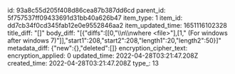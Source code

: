 id: 93a8c55d205f408d86cea87b387dd6cd
parent_id: 5f757537ff09433691d31bb40a626b47
item_type: 1
item_id: dd7cb34f0cd345fab12e0e9552846aa2
item_updated_time: 1651116102328
title_diff: "[]"
body_diff: "[{\"diffs\":[[0,\"\\\n\\\nwhere &lt;file&gt;\"],[1,\" (For windows after windows 7)\"]],\"start1\":208,\"start2\":208,\"length1\":20,\"length2\":50}]"
metadata_diff: {"new":{},"deleted":[]}
encryption_cipher_text: 
encryption_applied: 0
updated_time: 2022-04-28T03:21:47.208Z
created_time: 2022-04-28T03:21:47.208Z
type_: 13
